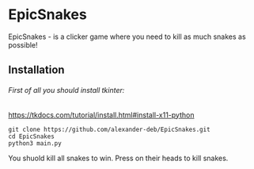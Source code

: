 # EpicSnakes
EpicSnakes - is a clicker game where you need to kill as much snakes as possible!
## Installation
###### First of all you should install tkinter:
https://tkdocs.com/tutorial/install.html#install-x11-python

```#!/bin/bash
git clone https://github.com/alexander-deb/EpicSnakes.git
cd EpicSnakes
python3 main.py
```

You shuold kill all snakes to win. Press on their heads to kill snakes.

